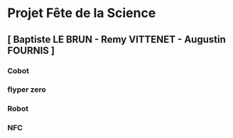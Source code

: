 # Projet Fête de la Science 

## [ Baptiste LE BRUN - Remy VITTENET - Augustin FOURNIS ]


### Cobot
### flyper zero
### Robot 
### NFC
